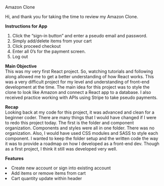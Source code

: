 Amazon Clone

Hi, and thank you for taking the time to review my Amazon Clone.

<b>Instructions for App</b>
1.	Click the “sign-in button” and enter a pseudo email and password.
2.	Simply add/delete items from your cart
3.	Click proceed checkout
4.	Enter all 0’s for the payment screen.
5.	Log out

<b>Main Objective</b></br>
This was my very first React project. So, watching tutorials and following along allowed me to get a better understanding of how React works. This was a very difficult project for my level and understanding of front-end development at the time. The main idea for this project was to style the clone to look like Amazon and connect a React app to a database. I also received practice working with APIs using Stripe to take pseudo payments. 

<b>Recap</b></br>
Looking back at my code for this project, it was advanced and clean for a beginner coder. There are many things that I would have changed if I were to redo this project today. The first is the folder and component organization. Components and styles were all in one folder. There was no organization. Also, I would have used CSS modules and SASS to style each component. I wanted to keep the folder setup and the written code the way it was to provide a roadmap on how I developed as a front-end dev. Though as a first project, I think it still was developed very well. 

<b>Features</b>
<li>Create new account or sign into existing account</li>
<li>Add items or remove items from cart</li>
<li>Cart quantity update within header</li>
